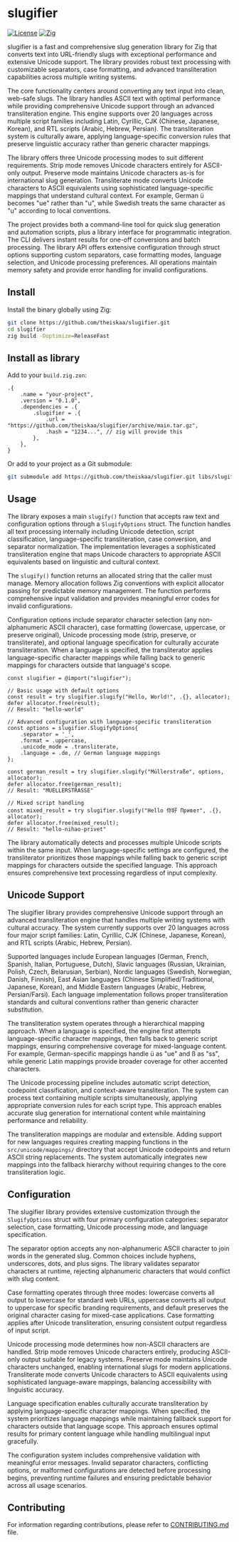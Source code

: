 # slugifier

<p align="center">

[![License](https://img.shields.io/badge/license-MIT-blue.svg)](LICENSE)
[![Zig](https://img.shields.io/badge/zig-0.13-orange.svg)](https://ziglang.org/)

</p>

slugifier is a fast and comprehensive slug generation library for Zig that converts text into URL-friendly slugs with exceptional performance and extensive Unicode support. The library provides robust text processing with customizable separators, case formatting, and advanced transliteration capabilities across multiple writing systems.

The core functionality centers around converting any text input into clean, web-safe slugs. The library handles ASCII text with optimal performance while providing comprehensive Unicode support through an advanced transliteration engine. This engine supports over 20 languages across multiple script families including Latin, Cyrillic, CJK (Chinese, Japanese, Korean), and RTL scripts (Arabic, Hebrew, Persian). The transliteration system is culturally aware, applying language-specific conversion rules that preserve linguistic accuracy rather than generic character mappings.

The library offers three Unicode processing modes to suit different requirements. Strip mode removes Unicode characters entirely for ASCII-only output. Preserve mode maintains Unicode characters as-is for international slug generation. Transliterate mode converts Unicode characters to ASCII equivalents using sophisticated language-specific mappings that understand cultural context. For example, German ü becomes "ue" rather than "u", while Swedish treats the same character as "u" according to local conventions.

The project provides both a command-line tool for quick slug generation and automation scripts, plus a library interface for programmatic integration. The CLI delivers instant results for one-off conversions and batch processing. The library API offers extensive configuration through struct options supporting custom separators, case formatting modes, language selection, and Unicode processing preferences. All operations maintain memory safety and provide error handling for invalid configurations.

## Install

Install the binary globally using Zig:

```bash
git clone https://github.com/theiskaa/slugifier.git
cd slugifier
zig build -Doptimize=ReleaseFast
```

## Install as library

Add to your `build.zig.zon`:

```zig
.{
    .name = "your-project",
    .version = "0.1.0",
    .dependencies = .{
        .slugifier = .{
            .url = "https://github.com/theiskaa/slugifier/archive/main.tar.gz",
            .hash = "1234...", // zig will provide this
        },
    },
}
```

Or add to your project as a Git submodule:

```bash
git submodule add https://github.com/theiskaa/slugifier.git libs/slugifier
```

## Usage
The library exposes a main `slugify()` function that accepts raw text and configuration options through a `SlugifyOptions` struct. The function handles all text processing internally including Unicode detection, script classification, language-specific transliteration, case conversion, and separator normalization. The implementation leverages a sophisticated transliteration engine that maps Unicode characters to appropriate ASCII equivalents based on linguistic and cultural context.

The `slugify()` function returns an allocated string that the caller must manage. Memory allocation follows Zig conventions with explicit allocator passing for predictable memory management. The function performs comprehensive input validation and provides meaningful error codes for invalid configurations.

Configuration options include separator character selection (any non-alphanumeric ASCII character), case formatting (lowercase, uppercase, or preserve original), Unicode processing mode (strip, preserve, or transliterate), and optional language specification for culturally accurate transliteration. When a language is specified, the transliterator applies language-specific character mappings while falling back to generic mappings for characters outside that language's scope.

```zig
const slugifier = @import("slugifier");

// Basic usage with default options
const result = try slugifier.slugify("Hello, World!", .{}, allocator);
defer allocator.free(result);
// Result: "hello-world"

// Advanced configuration with language-specific transliteration
const options = slugifier.SlugifyOptions{
    .separator = '_',
    .format = .uppercase,
    .unicode_mode = .transliterate,
    .language = .de, // German language mappings
};

const german_result = try slugifier.slugify("Müllerstraße", options, allocator);
defer allocator.free(german_result);
// Result: "MUELLERSTRASSE"

// Mixed script handling
const mixed_result = try slugifier.slugify("Hello 你好 Привет", .{}, allocator);
defer allocator.free(mixed_result);
// Result: "hello-nihao-privet"
```

The library automatically detects and processes multiple Unicode scripts within the same input. When language-specific settings are configured, the transliterator prioritizes those mappings while falling back to generic script mappings for characters outside the specified language. This approach ensures comprehensive text processing regardless of input complexity.

## Unicode Support

The slugifier library provides comprehensive Unicode support through an advanced transliteration engine that handles multiple writing systems with cultural accuracy. The system currently supports over 20 languages across four major script families: Latin, Cyrillic, CJK (Chinese, Japanese, Korean), and RTL scripts (Arabic, Hebrew, Persian).

Supported languages include European languages (German, French, Spanish, Italian, Portuguese, Dutch), Slavic languages (Russian, Ukrainian, Polish, Czech, Belarusian, Serbian), Nordic languages (Swedish, Norwegian, Danish, Finnish), East Asian languages (Chinese Simplified/Traditional, Japanese, Korean), and Middle Eastern languages (Arabic, Hebrew, Persian/Farsi). Each language implementation follows proper transliteration standards and cultural conventions rather than generic character substitution.

The transliteration system operates through a hierarchical mapping approach. When a language is specified, the engine first attempts language-specific character mappings, then falls back to generic script mappings, ensuring comprehensive coverage for mixed-language content. For example, German-specific mappings handle ü as "ue" and ß as "ss", while generic Latin mappings provide broader coverage for other accented characters.

The Unicode processing pipeline includes automatic script detection, codepoint classification, and context-aware transliteration. The system can process text containing multiple scripts simultaneously, applying appropriate conversion rules for each script type. This approach enables accurate slug generation for international content while maintaining performance and reliability.

The transliteration mappings are modular and extensible. Adding support for new languages requires creating mapping functions in the `src/unicode/mappings/` directory that accept Unicode codepoints and return ASCII string replacements. The system automatically integrates new mappings into the fallback hierarchy without requiring changes to the core transliteration logic.

## Configuration

The slugifier library provides extensive customization through the `SlugifyOptions` struct with four primary configuration categories: separator selection, case formatting, Unicode processing mode, and language specification.

The separator option accepts any non-alphanumeric ASCII character to join words in the generated slug. Common choices include hyphens, underscores, dots, and plus signs. The library validates separator characters at runtime, rejecting alphanumeric characters that would conflict with slug content.

Case formatting operates through three modes: lowercase converts all output to lowercase for standard web URLs, uppercase converts all output to uppercase for specific branding requirements, and default preserves the original character casing for mixed-case applications. Case formatting applies after Unicode transliteration, ensuring consistent output regardless of input script.

Unicode processing mode determines how non-ASCII characters are handled. Strip mode removes Unicode characters entirely, producing ASCII-only output suitable for legacy systems. Preserve mode maintains Unicode characters unchanged, enabling international slugs for modern applications. Transliterate mode converts Unicode characters to ASCII equivalents using sophisticated language-aware mappings, balancing accessibility with linguistic accuracy.

Language specification enables culturally accurate transliteration by applying language-specific character mappings. When specified, the system prioritizes language mappings while maintaining fallback support for characters outside that language scope. This approach ensures optimal results for primary content language while handling multilingual input gracefully.

The configuration system includes comprehensive validation with meaningful error messages. Invalid separator characters, conflicting options, or malformed configurations are detected before processing begins, preventing runtime failures and ensuring predictable behavior across all usage scenarios.

## Contributing
For information regarding contributions, please refer to [CONTRIBUTING.md](CONTRIBUTING.md) file.
